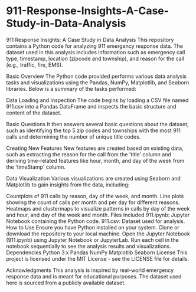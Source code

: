 # 911-Response-Insights-A-Case-Study-in-Data-Analysis
911 Response Insights: A Case Study in Data Analysis
This repository contains a Python code for analyzing 911 emergency response data. The dataset used in this analysis includes information such as emergency call type, timestamp, location (zipcode and township), and reason for the call (e.g., traffic, fire, EMS).

Basic Overview
The Python code provided performs various data analysis tasks and visualizations using the Pandas, NumPy, Matplotlib, and Seaborn libraries. Below is a summary of the tasks performed:

Data Loading and Inspection
The code begins by loading a CSV file named 911.csv into a Pandas DataFrame and inspects the basic structure and content of the dataset.

Basic Questions
It then answers several basic questions about the dataset, such as identifying the top 5 zip codes and townships with the most 911 calls and determining the number of unique title codes.

Creating New Features
New features are created based on existing data, such as extracting the reason for the call from the 'title' column and deriving time-related features like hour, month, and day of the week from the 'timeStamp' column.

Data Visualization
Various visualizations are created using Seaborn and Matplotlib to gain insights from the data, including:

Countplots of 911 calls by reason, day of the week, and month.
Line plots showing the count of calls per month and per day for different reasons.
Heatmaps and clustermaps to visualize patterns in calls by day of the week and hour, and day of the week and month.
Files Included
911.ipynb: Jupyter Notebook containing the Python code.
911.csv: Dataset used for analysis.
How to Use
Ensure you have Python installed on your system.
Clone or download the repository to your local machine.
Open the Jupyter Notebook (911.ipynb) using Jupyter Notebook or JupyterLab.
Run each cell in the notebook sequentially to see the analysis results and visualizations.
Dependencies
Python 3.x
Pandas
NumPy
Matplotlib
Seaborn
License
This project is licensed under the MIT License - see the LICENSE file for details.

Acknowledgments
This analysis is inspired by real-world emergency response data and is meant for educational purposes. The dataset used here is sourced from a publicly available dataset.
